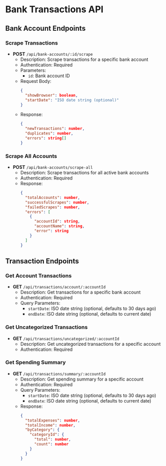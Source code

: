 # Bank Transactions API

## Bank Account Endpoints

### Scrape Transactions
- **POST** `/api/bank-accounts/:id/scrape`
  - Description: Scrape transactions for a specific bank account
  - Authentication: Required
  - Parameters:
    - `id`: Bank account ID
  - Request Body:
    ```json
    {
      "showBrowser": boolean,
      "startDate": "ISO date string (optional)"
    }
    ```
  - Response:
    ```json
    {
      "newTransactions": number,
      "duplicates": number,
      "errors": string[]
    }
    ```

### Scrape All Accounts
- **POST** `/api/bank-accounts/scrape-all`
  - Description: Scrape transactions for all active bank accounts
  - Authentication: Required
  - Response:
    ```json
    {
      "totalAccounts": number,
      "successfulScrapes": number,
      "failedScrapes": number,
      "errors": [
        {
          "accountId": string,
          "accountName": string,
          "error": string
        }
      ]
    }
    ```

## Transaction Endpoints

### Get Account Transactions
- **GET** `/api/transactions/account/:accountId`
  - Description: Get transactions for a specific bank account
  - Authentication: Required
  - Query Parameters:
    - `startDate`: ISO date string (optional, defaults to 30 days ago)
    - `endDate`: ISO date string (optional, defaults to current date)

### Get Uncategorized Transactions
- **GET** `/api/transactions/uncategorized/:accountId`
  - Description: Get uncategorized transactions for a specific account
  - Authentication: Required

### Get Spending Summary
- **GET** `/api/transactions/summary/:accountId`
  - Description: Get spending summary for a specific account
  - Authentication: Required
  - Query Parameters:
    - `startDate`: ISO date string (optional, defaults to 30 days ago)
    - `endDate`: ISO date string (optional, defaults to current date)
  - Response:
    ```json
    {
      "totalExpenses": number,
      "totalIncome": number,
      "byCategory": {
        "categoryId": {
          "total": number,
          "count": number
        }
      }
    }
